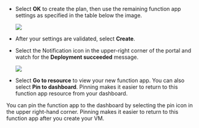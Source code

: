 - Select **OK** to create the plan, then use the remaining function app settings as specified in the table below the image.

    ![](https://github.com/fenago/katacoda-scenarios/raw/master/azure-functions/azure-functions-virtual-network/steps/3/4.png)

- After your settings are validated, select **Create**.

- Select the Notification icon in the upper-right corner of the portal and watch for the **Deployment succeeded** message.

    ![](https://github.com/fenago/katacoda-scenarios/raw/master/azure-functions/azure-functions-virtual-network/steps/3/5.png)

- Select **Go to resource** to view your new function app. You can also select **Pin to dashboard**. Pinning makes it easier to return to this function app resource from your dashboard.

You can pin the function app to the dashboard by selecting the pin icon in the upper right-hand corner. Pinning makes it easier to return to this function app after you create your VM.